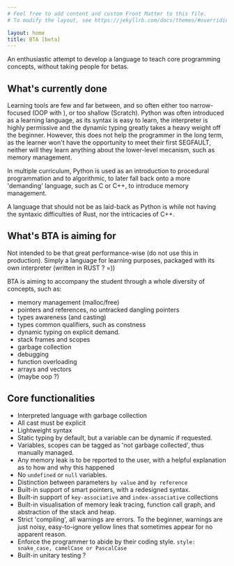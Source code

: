 ```yaml
---
# Feel free to add content and custom Front Matter to this file.
# To modify the layout, see https://jekyllrb.com/docs/themes/#overriding-theme-defaults

layout: home
title: BTA [beta]
---
```



An enthusiastic attempt to develop a language to teach core programming concepts, without taking people for betas.

## What's currently done

Learning tools are few and far between, and so often either too narrow-focused (OOP with ), or too shallow (Scratch). Python was often introduced as a learning language, as its syntax is easy to learn, the interpreter is highly permissive and the dynamic typing greatly takes a heavy weight off the beginner.
However, this does not help the programmer in the long term, as the learner won't have the opportunity to meet their first SEGFAULT, neither will they learn anything about the lower-level mecanism, such as memory management.

In multiple curriculum, Python is used as an introduction to procedural programmation and to algorithmic, to later fall back onto a more 'demanding' language, such as C or C++, to introduce memory management.

A language that should not be as laid-back as Python is while not having the syntaxic difficulties of Rust, nor the intricacies of C++.


## What's BTA is aiming for

Not intended to be that great performance-wise (do not use this in production).
Simply a language for learning purposes, packaged with its own interpreter (written in RUST ? =))

BTA is aiming to accompany the student through a whole diversity of concepts, such as:
- memory management (malloc/free)
- pointers and references, no untracked dangling pointers
- types awareness (and casting)
- types common qualifiers, such as constness
- dynamic typing on explicit demand.
- stack frames and scopes
- garbage collection
- debugging
- function overloading
- arrays and vectors
- (maybe oop ?)


## Core functionalities

- Interpreted language with garbage collection
- All cast must be explicit
- Lightweight syntax
- Static typing by default, but a variable can be dynamic if requested.
- Variables, scopes can be tagged as 'not garbage collected', thus manually managed.
- Any memory leak is to be reported to the user, with a helpful explanation as to how and why this happened
- No `undefined` or `null` variables.
- Distinction between parameters `by value` and `by reference`
- Built-in support of smart pointers, with a redesigned syntax.
- Built-in support of `key-associative` and `index-associative` collections
- Built-in visualisation of memory leak tracing, function call graph, and abstraction of the stack and heap.
- Strict 'compiling', all warnings are errors. To the beginner, warnings are just noisy, easy-to-ignore yellow lines that sometimes appear for no apparent reason.
- Enforce the programmer to abide by their coding style. `style: snake_case, camelCase or PascalCase`
- Built-in unitary testing ?
